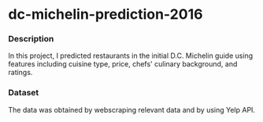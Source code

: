 # dc-michelin-prediction-2016

### Description
In this project, I predicted restaurants in the initial D.C. Michelin guide using features including cuisine type, price, chefs' culinary background, and ratings.

### Dataset
The data was obtained by webscraping relevant data and by using Yelp API.
